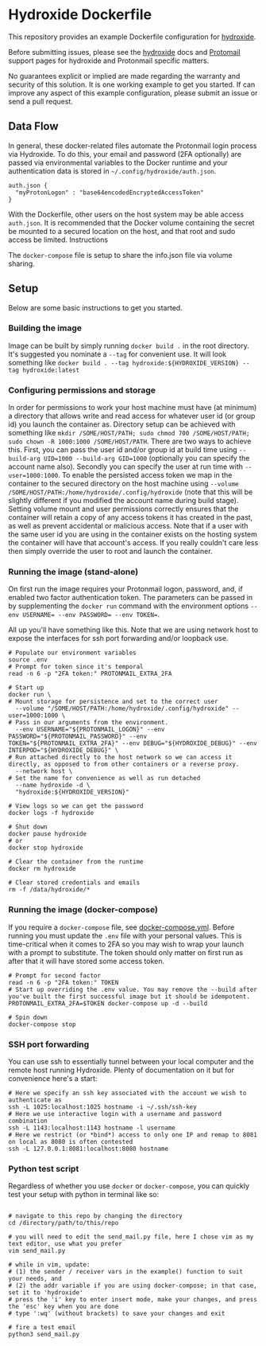 # Hydroxide Dockerfile

This repository provides an example Dockerfile configuration for [hydroxide](https://github.com/emersion/hydroxide).

Before submitting issues, please see the [hydroxide](https://github.com/emersion/hydroxide) docs and [Protomail](https://protonmail.com/support/) support pages for hydroxide and Protonmail specific matters.

No guarantees explicit or implied are made regarding the warranty and security of this solution. It is one working example to get you started. If can improve any aspect of this example configuration, please submit an issue or send a pull request. 

## Data Flow

In general, these docker-related files automate the Protonmail login process via Hydroxide. To do this, your email and password (2FA optionally) are passed via environmental variables to the Docker runtime and your authentication data is stored in `~/.config/hydroxide/auth.json`. 

```
auth.json {
  "myProtonLogon" : "base64encodedEncryptedAccessToken"
}
```

With the Dockerfile, other users on the host system may be able access `auth.json`. It is recommended that the Docker volume containing the secret be mounted to a secured location on the host, and that root and sudo access be limited. Instructions

The `docker-compose` file is setup to share the info.json file via volume sharing.

## Setup

Below are some basic instructions to get you started.

### Building the image

Image can be built by simply running `docker build .` in the root directory. It's suggested you nominate a `--tag` for convenient use. It will look something like `docker build . --tag hydroxide:${HYDROXIDE_VERSION} --tag hydroxide:latest`

### Configuring permissions and storage

In order for permissions to work your host machine must have (at minimum) a directory that allows write and read access for whatever user id (or group id) you launch the container as. Directory setup can be achieved with something like `mkdir /SOME/HOST/PATH; sudo chmod 700 /SOME/HOST/PATH; sudo chown -R 1000:1000 /SOME/HOST/PATH`. There are two ways to achieve this. First, you can pass the user id and/or group id at build time using `--build-arg UID=1000 --build-arg GID=1000` (optionally you can specify the account name also). Secondly you can specify the user at run time with `--user=1000:1000`. To enable the persisted access token we map in the container to the secured directory on the host machine using `--volume /SOME/HOST/PATH:/home/hydroxide/.config/hydroxide` (note that this will be slightly different if you modified the account name during build stage). Setting volume mount and user permissions correctly ensures that the container will retain a copy of any access tokens it has created in the past, as well as prevent accidental or malicious access. Note that if a user with the same user id you are using in the container exists on the hosting system the container will have that account's access. If you really couldn't care less then simply override the user to root and launch the container.

### Running the image (stand-alone)

On first run the image requires your Protonmail logon, password, and, if enabled two factor authentication token. The parameters can be passed in by supplementing the `docker run` command with the environment options `--env USERNAME= --env PASSWORD= --env TOKEN=`. 

All up you'll have something like this. Note that we are using network host to expose the interfaces for ssh port forwarding and/or loopback use.

```
# Populate our environment variables
source .env
# Prompt for token since it's temporal
read -n 6 -p "2FA token:" PROTONMAIL_EXTRA_2FA

# Start up
docker run \
# Mount storage for persistence and set to the correct user
  --volume "/SOME/HOST/PATH:/home/hydroxide/.config/hydroxide" --user=1000:1000 \
# Pass in our arguments from the environment.
  --env USERNAME="${PROTONMAIL_LOGON}" --env PASSWORD="${PROTONMAIL_PASSWORD}" --env TOKEN="${PROTONMAIL_EXTRA_2FA}" --env DEBUG="${HYDROXIDE_DEBUG}" --env INTERPOD="${HYDROXIDE_DEBUG}" \
# Run attached directly to the host network so we can access it directly, as opposed to from other containers or a reverse proxy.
  --network host \
# Set the name for convenience as well as run detached
  --name hydroxide -d \
  "hydroxide:${HYDROXIDE_VERSION}"

# View logs so we can get the password
docker logs -f hydroxide

# Shut down
docker pause hydroxide
# or
docker stop hydroxide

# Clear the container from the runtime
docker rm hydroxide

# Clear stored credentials and emails
rm -f /data/hydroxide/*
```

### Running the image (docker-compose)

If you require a `docker-compose` file, see [docker-compose.yml](docker-compose.yml). Before running you must update the `.env` file with your personal values. This is time-critical when it comes to 2FA so you may wish to wrap your launch with a prompt to substitute. The token should only matter on first run as after that it will have stored some access token.

```
# Prompt for second factor
read -n 6 -p "2FA token:" TOKEN
# Start up overriding the .env value. You may remove the --build after you've built the first successful image but it should be idempotent.
PROTONMAIL_EXTRA_2FA=$TOKEN docker-compose up -d --build

# Spin down
docker-compose stop
```

### SSH port forwarding

You can use ssh to essentially tunnel between your local computer and the remote host running Hydroxide. Plenty of documentation on it but for convenience here's a start:
```
# Here we specify an ssh key associated with the account we wish to authenticate as
ssh -L 1025:localhost:1025 hostname -i ~/.ssh/ssh-key
# Here we use interactive login with a username and password combination
ssh -L 1143:localhost:1143 hostname -l username
# Here we restrict (or *bind*) access to only one IP and remap to 8081 on local as 8080 is often contested
ssh -L 127.0.0.1:8081:localhost:8080 hostname
```

### Python test script

Regardless of whether you use `docker` or `docker-compose`, you can quickly test your setup with python in terminal like so:

```

# navigate to this repo by changing the directory
cd /directory/path/to/this/repo

# you will need to edit the send_mail.py file, here I chose vim as my text editor, use what you prefer
vim send_mail.py

# while in vim, update:
# (1) the sender / receiver vars in the example() function to suit your needs, and
# (2) the addr variable if you are using docker-compose; in that case, set it to 'hydroxide'
# press the 'i' key to enter insert mode, make your changes, and press the 'esc' key when you are done
# type ':wq' (without brackets) to save your changes and exit 

# fire a test email
python3 send_mail.py

```
